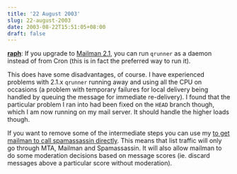 ```yaml
---
title: '22 August 2003'
slug: 22-august-2003
date: 2003-08-22T15:51:05+08:00
draft: false
---
```


**[raph](http://www.advogato.org/person/raph/)**: If you upgrade to
[Mailman 2.1](http://www.list.org/), you can run `qrunner` as a daemon
instead of from Cron (this is in fact the preferred way to run it).

This does have some disadvantages, of course. I have experienced
problems with 2.1.x `qrunner` running away and using all the CPU on
occasions (a problem with temporary failures for local delivery being
handled by queuing the message for immediate re-delivery). I found that
the particular problem I ran into had been fixed on the `HEAD` branch
though, which I am now running on my mail server. It should handle the
higher loads though.

If you want to remove some of the intermediate steps you can use my [to
get mailman to call spamassassin
directly](http://www.daa.com.au/~james/articles/mailman-spamassassin/).
This means that list traffic will only go through MTA, Mailman and
Spamassassin. It will also allow mailman to do some moderation decisions
based on message scores (ie. discard messages above a particular score
without moderation).
